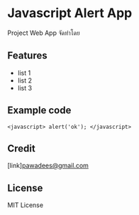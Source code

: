 # Javascript Alert App
Project Web App จัดทำโดย
## Features
 - list 1
 - list 2
 - list 3
## Example code
``<javascript>
 alert('ok');
</javascript>``

## Credit
[link]pawadees@gmail.com
## License
MIT License
